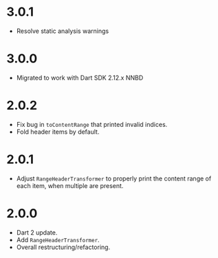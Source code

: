 # 3.0.1
* Resolve static analysis warnings

# 3.0.0
* Migrated to work with Dart SDK 2.12.x NNBD

# 2.0.2
* Fix bug in `toContentRange` that printed invalid indices.
* Fold header items by default.

# 2.0.1
* Adjust `RangeHeaderTransformer` to properly print the content range of each item,
when multiple are present.

# 2.0.0
* Dart 2 update.
* Add `RangeHeaderTransformer`.
* Overall restructuring/refactoring.